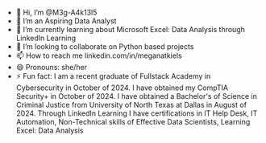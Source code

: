 - 👋 Hi, I’m @M3g-A4k13l5
- 👀 I’m an Aspiring Data Analyst 
- 🌱 I’m currently learning about Microsoft Excel: Data Analysis through LinkedIn Learning
- 💞️ I’m looking to collaborate on Python based projects
- 📫 How to reach me linkedin.com/in/meganatkiels
- 😄 Pronouns: she/her
- ⚡ Fun fact: I am a recent graduate of Fullstack Academy in Cybersecurity in October of 2024. I have obtained my CompTIA Security+ in October of 2024. I have obtained a Bachelor's of Science in Criminal Justice from University of North Texas at Dallas in August of 2024. Through LinkedIn Learning I have certifications in IT Help Desk, IT Automation, Non-Technical skills of Effective Data Scientists, Learning Excel: Data Analysis

<!---
M3g-A4k13l5/M3g-A4k13l5 is a ✨ special ✨ repository because its `README.md` (this file) appears on your GitHub profile.
You can click the Preview link to take a look at your changes.
--->
